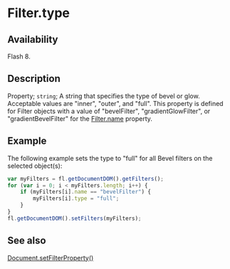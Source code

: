 # Filter.type

## Availability

Flash 8.

## Description

Property; `string`; A string that specifies the type of bevel or glow. Acceptable values are "inner", "outer", and "full". This property is defined for Filter objects with a value of "bevelFilter", "gradientGlowFilter", or "gradientBevelFilter" for the [Filter.name](../Filter_object/Filter13.md) property.

## Example

The following example sets the type to "full" for all Bevel filters on the selected object(s):

```javascript
var myFilters = fl.getDocumentDOM().getFilters();
for (var i = 0; i < myFilters.length; i++) {
    if (myFilters[i].name == "bevelFilter") {
        myFilters[i].type = "full";
    }
}
fl.getDocumentDOM().setFilters(myFilters);
```

## See also

[Document.setFilterProperty()](../Document_object/Document520.md)
